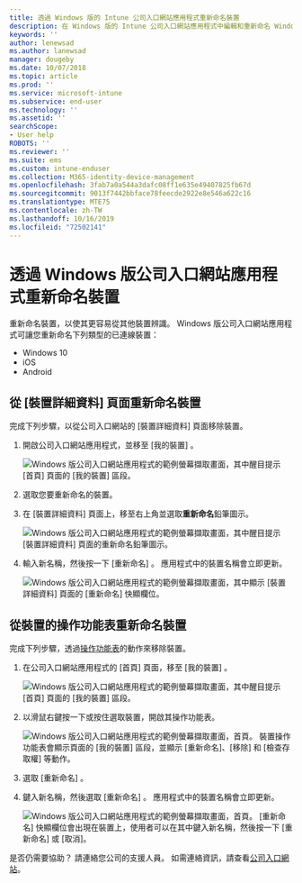 ```yaml
---
title: 透過 Windows 版的 Intune 公司入口網站應用程式重新命名裝置
description: 在 Windows 版的 Intune 公司入口網站應用程式中編輯和重新命名 Windows 10、Android、iOS 或 Microsoft HoloLens 裝置
keywords: ''
author: lenewsad
ms.author: lanewsad
manager: dougeby
ms.date: 10/07/2018
ms.topic: article
ms.prod: ''
ms.service: microsoft-intune
ms.subservice: end-user
ms.technology: ''
ms.assetid: ''
searchScope:
- User help
ROBOTS: ''
ms.reviewer: ''
ms.suite: ems
ms.custom: intune-enduser
ms.collection: M365-identity-device-management
ms.openlocfilehash: 3fab7a0a544a3dafc08ff1e635e49407825fb67d
ms.sourcegitcommit: 9013f7442bbface78feecde2922e8e546a622c16
ms.translationtype: MTE75
ms.contentlocale: zh-TW
ms.lasthandoff: 10/16/2019
ms.locfileid: "72502141"
---
```

# <a name="rename-device-from-the-company-portal-app-for-windows"></a>透過 Windows 版公司入口網站應用程式重新命名裝置
重新命名裝置，以使其更容易從其他裝置辨識。 Windows 版公司入口網站應用程式可讓您重新命名下列類型的已連線裝置：  
* Windows 10
* iOS
* Android  

## <a name="rename-device-from-device-details-page"></a>從 [裝置詳細資料]  頁面重新命名裝置  
完成下列步驟，以從公司入口網站的 [裝置詳細資料]  頁面移除裝置。 

1. 開啟公司入口網站應用程式，並移至 [我的裝置]  。  

    ![Windows 版公司入口網站應用程式的範例螢幕擷取畫面，其中醒目提示 [首頁] 頁面的 [我的裝置] 區段。](./media/1809_CheckAccess_Context_Select_Device.png)  
2. 選取您要重新命名的裝置。
3. 在 [裝置詳細資料]  頁面上，移至右上角並選取**重新命名**鉛筆圖示。  

     ![Windows 版公司入口網站應用程式的範例螢幕擷取畫面，其中醒目提示 [裝置詳細資料] 頁面的重新命名鉛筆圖示。](./media/1809_Rename_CPapp_Windows_icon.png) 
4. 輸入新名稱，然後按一下 [重新命名]  。 應用程式中的裝置名稱會立即更新。  

     ![Windows 版公司入口網站應用程式的範例螢幕擷取畫面，其中顯示 [裝置詳細資料] 頁面的 [重新命名] 快顯欄位。](./media/1808_RenameApp_Popup.png)  

## <a name="rename-device-from-device-context-menu"></a>從裝置的操作功能表重新命名裝置  
完成下列步驟，透過[操作功能表](https://docs.microsoft.com//windows/uwp/design/controls-and-patterns/menus)的動作來移除裝置。  

1. 在公司入口網站應用程式的 [首頁]  頁面，移至 [我的裝置]  。

    ![Windows 版公司入口網站應用程式的範例螢幕擷取畫面，其中醒目提示 [首頁] 頁面的 [我的裝置] 區段。](./media/1809_CheckAccess_Context_Select_Device.png)  
2. 以滑鼠右鍵按一下或按住選取裝置，開啟其操作功能表。  

    ![Windows 版公司入口網站應用程式的範例螢幕擷取畫面，首頁。 裝置操作功能表會顯示頁面的 [我的裝置] 區段，並顯示 [重新命名]、[移除] 和 [檢查存取權] 等動作。](./media/1809_DeviceContextMenu_Windows_CP.png)    
3. 選取 [重新命名]  。  
4. 鍵入新名稱，然後選取 [重新命名]  。 應用程式中的裝置名稱會立即更新。  

     ![Windows 版公司入口網站應用程式的範例螢幕擷取畫面，首頁。 [重新命名] 快顯欄位會出現在裝置上，使用者可以在其中鍵入新名稱，然後按一下 [重新命名] 或 [取消]。](./media/1808_RenameApp_Popup.png)  

是否仍需要協助？ 請連絡您公司的支援人員。 如需連絡資訊，請查看[公司入口網站](https://go.microsoft.com/fwlink/?linkid=2010980)。

